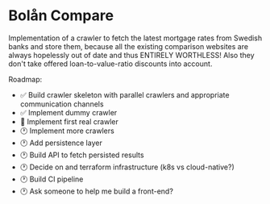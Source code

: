# Bolån Compare

Implementation of a crawler to fetch the latest mortgage rates from Swedish banks and store them, because all the
existing comparison websites are always hopelessly out of date and thus ENTIRELY WORTHLESS! Also they don't take offered
loan-to-value-ratio discounts into account.

Roadmap:

- ✅ Build crawler skeleton with parallel crawlers and appropriate communication channels
- ✅ Implement dummy crawler
- 👷 Implement first real crawler
- 🕐 Implement more crawlers
- 🕐 Add persistence layer
- 🕐 Build API to fetch persisted results
- 🕐 Decide on and terraform infrastructure (k8s vs cloud-native?)
- 🕐 Build CI pipeline
- 🕐 Ask someone to help me build a front-end?
